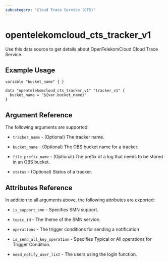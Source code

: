 ```yaml
---
subcategory: "Cloud Trace Service (CTS)"
---
```


# opentelekomcloud_cts_tracker_v1

Use this data source to get details about OpenTelekomCloud Cloud Trace Service.

## Example Usage
```hcl
variable "bucket_name" { }

data "opentelekomcloud_cts_tracker_v1" "tracker_v1" {
  bucket_name = "${var.bucket_name}"
}

```

## Argument Reference

The following arguments are supported:

* `tracker_name` - (Optional) The tracker name.

* `bucket_name` - (Optional) The OBS bucket name for a tracker.

* `file_prefix_name` - (Optional) The prefix of a log that needs to be stored in an OBS bucket.

* `status` - (Optional) Status of a tracker.


## Attributes Reference

In addition to all arguments above, the following attributes are exported:

* `is_support_smn` - Specifies SMN support.

* `topic_id` - The theme of the SMN service.

* `operations` - The trigger conditions for sending a notification

* `is_send_all_key_operation` - Specifies Typical or All operations for Trigger Condition.

* `need_notify_user_list` - The users using the login function.
